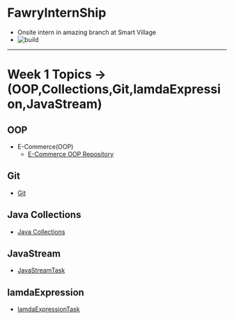 # FawryInternShip

- Onsite intern in amazing branch at Smart Village
- ![build](https://github.com/ahmedelhdad123/FawryInternShip/assets/91333530/41e71817-fb6f-4a6c-9f25-2cee6aa336dd)
------------------------------------------------------------------------------------------------------------------------

# Week 1 Topics ->(OOP,Collections,Git,lamdaExpression,JavaStream)

## OOP
- E-Commerce(OOP)
  - [E-Commerce OOP Repository](https://github.com/ahmedelhdad123/E-Commerce-OOp/tree/master)
## Git
- [Git](https://github.com/ahmedelhdad123/Git/blob/main/README.md)
## Java Collections
- [Java Collections](https://github.com/ahmedelhdad123/java-topics.git)
## JavaStream
- [JavaStreamTask](https://github.com/ahmedelhdad123/javaStreams.git)
## lamdaExpression
- [lamdaExpressionTask](https://github.com/ahmedelhdad123/lamdaExpression.git)

